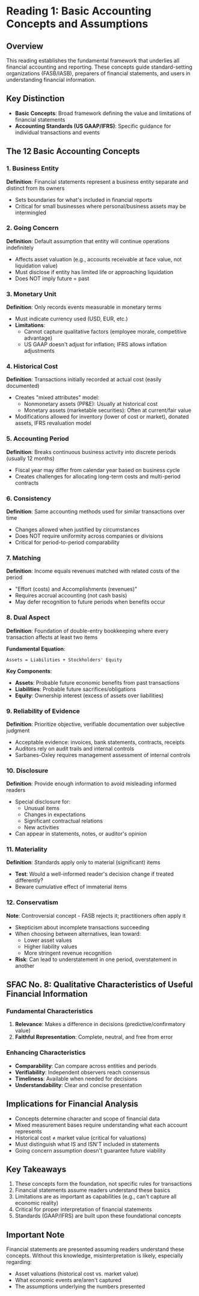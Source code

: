 # Reading 1: Basic Accounting Concepts and Assumptions

## Overview
This reading establishes the fundamental framework that underlies all financial accounting and reporting. These concepts guide standard-setting organizations (FASB/IASB), preparers of financial statements, and users in understanding financial information.

## Key Distinction
- **Basic Concepts**: Broad framework defining the value and limitations of financial statements
- **Accounting Standards (US GAAP/IFRS)**: Specific guidance for individual transactions and events

## The 12 Basic Accounting Concepts

### 1. Business Entity
**Definition**: Financial statements represent a business entity separate and distinct from its owners
- Sets boundaries for what's included in financial reports
- Critical for small businesses where personal/business assets may be intermingled

### 2. Going Concern
**Definition**: Default assumption that entity will continue operations indefinitely
- Affects asset valuation (e.g., accounts receivable at face value, not liquidation value)
- Must disclose if entity has limited life or approaching liquidation
- Does NOT imply future = past

### 3. Monetary Unit
**Definition**: Only records events measurable in monetary terms
- Must indicate currency used (USD, EUR, etc.)
- **Limitations**:
  - Cannot capture qualitative factors (employee morale, competitive advantage)
  - US GAAP doesn't adjust for inflation; IFRS allows inflation adjustments

### 4. Historical Cost
**Definition**: Transactions initially recorded at actual cost (easily documented)
- Creates "mixed attributes" model:
  - Nonmonetary assets (PP&E): Usually at historical cost
  - Monetary assets (marketable securities): Often at current/fair value
- Modifications allowed for inventory (lower of cost or market), donated assets, IFRS revaluation model

### 5. Accounting Period
**Definition**: Breaks continuous business activity into discrete periods (usually 12 months)
- Fiscal year may differ from calendar year based on business cycle
- Creates challenges for allocating long-term costs and multi-period contracts

### 6. Consistency
**Definition**: Same accounting methods used for similar transactions over time
- Changes allowed when justified by circumstances
- Does NOT require uniformity across companies or divisions
- Critical for period-to-period comparability

### 7. Matching
**Definition**: Income equals revenues matched with related costs of the period
- "Effort (costs) and Accomplishments (revenues)"
- Requires accrual accounting (not cash basis)
- May defer recognition to future periods when benefits occur

### 8. Dual Aspect
**Definition**: Foundation of double-entry bookkeeping where every transaction affects at least two items

**Fundamental Equation**:
```
Assets = Liabilities + Stockholders' Equity
```

**Key Components**:
- **Assets**: Probable future economic benefits from past transactions
- **Liabilities**: Probable future sacrifices/obligations
- **Equity**: Ownership interest (excess of assets over liabilities)

### 9. Reliability of Evidence
**Definition**: Prioritize objective, verifiable documentation over subjective judgment
- Acceptable evidence: invoices, bank statements, contracts, receipts
- Auditors rely on audit trails and internal controls
- Sarbanes-Oxley requires management assessment of internal controls

### 10. Disclosure
**Definition**: Provide enough information to avoid misleading informed readers
- Special disclosure for:
  - Unusual items
  - Changes in expectations
  - Significant contractual relations
  - New activities
- Can appear in statements, notes, or auditor's opinion

### 11. Materiality
**Definition**: Standards apply only to material (significant) items
- **Test**: Would a well-informed reader's decision change if treated differently?
- Beware cumulative effect of immaterial items

### 12. Conservatism
**Note**: Controversial concept - FASB rejects it; practitioners often apply it
- Skepticism about incomplete transactions succeeding
- When choosing between alternatives, lean toward:
  - Lower asset values
  - Higher liability values
  - More stringent revenue recognition
- **Risk**: Can lead to understatement in one period, overstatement in another

## SFAC No. 8: Qualitative Characteristics of Useful Financial Information

### Fundamental Characteristics
1. **Relevance**: Makes a difference in decisions (predictive/confirmatory value)
2. **Faithful Representation**: Complete, neutral, and free from error

### Enhancing Characteristics
- **Comparability**: Can compare across entities and periods
- **Verifiability**: Independent observers reach consensus
- **Timeliness**: Available when needed for decisions
- **Understandability**: Clear and concise presentation

## Implications for Financial Analysis
- Concepts determine character and scope of financial data
- Mixed measurement bases require understanding what each account represents
- Historical cost ≠ market value (critical for valuations)
- Must distinguish what IS and ISN'T included in statements
- Going concern assumption doesn't guarantee future viability

## Key Takeaways
1. These concepts form the foundation, not specific rules for transactions
2. Financial statements assume readers understand these basics
3. Limitations are as important as capabilities (e.g., can't capture all economic reality)
4. Critical for proper interpretation of financial statements
5. Standards (GAAP/IFRS) are built upon these foundational concepts

## Important Note
Financial statements are presented assuming readers understand these concepts. Without this knowledge, misinterpretation is likely, especially regarding:
- Asset valuations (historical cost vs. market value)
- What economic events are/aren't captured
- The assumptions underlying the numbers presented